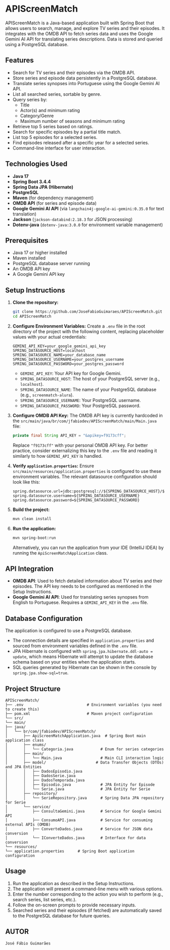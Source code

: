# APIScreenMatch

APIScreenMatch is a Java-based application built with Spring Boot that allows users to search, manage, and explore TV series and their episodes. It integrates with the OMDB API to fetch series data and uses the Google Gemini AI API for translating series descriptions. Data is stored and queried using a PostgreSQL database.

## Features

- Search for TV series and their episodes via the OMDB API.
- Store series and episode data persistently in a PostgreSQL database.
- Translate series synopses into Portuguese using the Google Gemini AI API.
- List all searched series, sortable by genre.
- Query series by:
    - Title
    - Actor(s) and minimum rating
    - Category/Genre
    - Maximum number of seasons and minimum rating
- Retrieve top 5 series based on ratings.
- Search for specific episodes by a partial title match.
- List top 5 episodes for a selected series.
- Find episodes released after a specific year for a selected series.
- Command-line interface for user interaction.

## Technologies Used

- **Java 17**
- **Spring Boot 3.4.4**
- **Spring Data JPA (Hibernate)**
- **PostgreSQL**
- **Maven** (for dependency management)
- **OMDB API** (for series and episode data)
- **Google Gemini AI API** (via `langchain4j-google-ai-gemini:0.35.0` for text translation)
- **Jackson** (`jackson-databind:2.18.3` for JSON processing)
- **Dotenv-java** (`dotenv-java:3.0.0` for environment variable management)

## Prerequisites

- Java 17 or higher installed
- Maven installed
- PostgreSQL database server running
- An OMDB API key
- A Google Gemini API key

## Setup Instructions

1.  **Clone the repository:**
    ```bash
    git clone https://github.com/JoseFabioGuimaraes/APIScreenMatch.git
    cd APIScreenMatch
    ```

2.  **Configure Environment Variables:**
    Create a `.env` file in the root directory of the project with the following content, replacing placeholder values with your actual credentials:
    ```dotenv
    GEMINI_API_KEY=your_google_gemini_api_key
    SPRING_DATASOURCE_HOST=localhost
    SPRING_DATASOURCE_NAME=your_database_name 
    SPRING_DATASOURCE_USERNAME=your_postgres_username
    SPRING_DATASOURCE_PASSWORD=your_postgres_password
    ```
    *   `GEMINI_API_KEY`: Your API key for Google Gemini.
    *   `SPRING_DATASOURCE_HOST`: The host of your PostgreSQL server (e.g., `localhost`).
    *   `SPRING_DATASOURCE_NAME`: The name of your PostgreSQL database (e.g., `screenmatch-alura`).
    *   `SPRING_DATASOURCE_USERNAME`: Your PostgreSQL username.
    *   `SPRING_DATASOURCE_PASSWORD`: Your PostgreSQL password.

3.  **Configure OMDB API Key:**
    The OMDB API key is currently hardcoded in the `src/main/java/br/com/jfabiodev/APIScreenMatch/main/Main.java` file:
    ```java
    private final String API_KEY = "&apikey=f9173cff"; 
    ```
    Replace `"f9173cff"` with your personal OMDB API key. For better practice, consider externalizing this key to the `.env` file and reading it similarly to how `GEMINI_API_KEY` is handled.

4.  **Verify `application.properties`:**
    Ensure `src/main/resources/application.properties` is configured to use these environment variables. The relevant datasource configuration should look like this:
    ```properties
    spring.datasource.url=jdbc:postgresql://${SPRING_DATASOURCE_HOST}/${SPRING_DATASOURCE_NAME}
    spring.datasource.username=${SPRING_DATASOURCE_USERNAME}
    spring.datasource.password=${SPRING_DATASOURCE_PASSWORD}
    ```

5.  **Build the project:**
    ```bash
    mvn clean install
    ```

6.  **Run the application:**
    ```bash
    mvn spring-boot:run
    ```
    Alternatively, you can run the application from your IDE (IntelliJ IDEA) by running the `ApiScreenMatchApplication` class.

## API Integration

-   **OMDB API**: Used to fetch detailed information about TV series and their episodes. The API key needs to be configured as mentioned in the Setup Instructions.
-   **Google Gemini AI API**: Used for translating series synopses from English to Portuguese. Requires a `GEMINI_API_KEY` in the `.env` file.

## Database Configuration

The application is configured to use a PostgreSQL database.
-   The connection details are specified in `application.properties` and sourced from environment variables defined in the `.env` file.
-   JPA Hibernate is configured with `spring.jpa.hibernate.ddl-auto = update`, which means Hibernate will attempt to update the database schema based on your entities when the application starts.
-   SQL queries generated by Hibernate can be shown in the console by `spring.jpa.show-sql=true`.

## Project Structure

```
APIScreenMatch/
├── .env                            # Environment variables (you need to create this)
├── pom.xml                         # Maven project configuration
└── src/
└── main/
├── java/
│   └── br/com/jfabiodev/APIScreenMatch/
│       ├── ApiScreenMatchApplication.java  # Spring Boot main application class
│       ├── enums/
│       │   └── Categoria.java            # Enum for series categories
│       ├── main/
│       │   └── Main.java                 # Main CLI interaction logic
│       ├── model/                      # Data Transfer Objects (DTOs) and JPA Entities
│       │   ├── DadosEpisodio.java
│       │   ├── DadosSerie.java
│       │   ├── DadosTemporada.java
│       │   ├── Episodio.java             # JPA Entity for Episode
│       │   └── Serie.java                # JPA Entity for Serie
│       ├── repository/
│       │   └── SerieRepository.java      # Spring Data JPA repository for Serie
│       └── service/
│           ├── ConsultaGemini.java       # Service for Google Gemini API
│           ├── ConsumoAPI.java           # Service for consuming external APIs (OMDB)
│           ├── ConverteDados.java        # Service for JSON data conversion
│           └── IConverteDados.java       # Interface for data conversion
└── resources/
└── application.properties      # Spring Boot application configuration
```

## Usage

1.  Run the application as described in the Setup Instructions.
2.  The application will present a command-line menu with various options.
3.  Enter the number corresponding to the action you wish to perform (e.g., search series, list series, etc.).
4.  Follow the on-screen prompts to provide necessary inputs.
5.  Searched series and their episodes (if fetched) are automatically saved to the PostgreSQL database for future queries.

## AUTOR
```
José Fábio Guimarães
```
